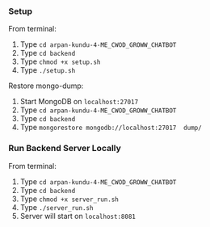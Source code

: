 ### Setup

From terminal:

1. Type `cd arpan-kundu-4-ME_CWOD_GROWW_CHATBOT`
2. Type `cd backend`
3. Type `chmod +x setup.sh`
4. Type `./setup.sh`

Restore mongo-dump:

1. Start MongoDB on `localhost:27017`
2. Type `cd arpan-kundu-4-ME_CWOD_GROWW_CHATBOT`
3. Type `cd backend`
4. Type `mongorestore mongodb://localhost:27017  dump/`

### Run Backend Server Locally

From terminal:

1. Type `cd arpan-kundu-4-ME_CWOD_GROWW_CHATBOT`
2. Type `cd backend`
3. Type `chmod +x server_run.sh`
4. Type `./server_run.sh`
5. Server will start on `localhost:8081`
